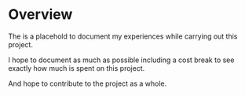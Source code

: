 # Overview

The is a placehold to document my experiences while carrying out this project.

I hope to document as much as possible including a cost break to see exactly how much is spent on this project.

And hope to contribute to the project as a whole.


